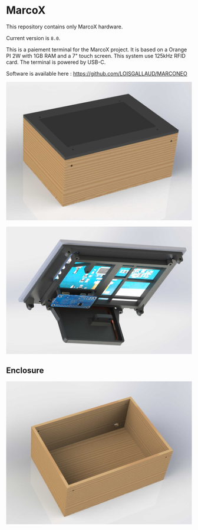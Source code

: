# MarcoX

This repository contains only MarcoX hardware.

Current version is `8.0`.

This is a paiement terminal for the MarcoX project. It is based on a Orange PI 2W with 1GB RAM and a 7" touch screen. This system use 125kHz RFID card. The terminal is powered by USB-C.

Software is available here : https://github.com/LOISGALLAUD/MARCONEO

![Full](https://github.com/AntoninPvr/MarcoX/blob/main/render/full.JPG?raw=true)

![Frame_bellow](https://github.com/AntoninPvr/MarcoX/blob/main/render/frame_bellow.JPG?raw=true)

## Enclosure

![Enclosure](https://github.com/AntoninPvr/MarcoX/blob/main/render/enclosure.JPG?raw=true)